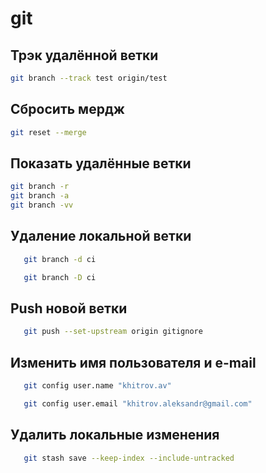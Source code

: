 # git
## Трэк удалённой ветки
```bash
git branch --track test origin/test
```
## Сбросить мердж
```bash
git reset --merge
```
## Показать удалённые ветки
```bash
git branch -r
git branch -a
git branch -vv
```
## Удаление локальной ветки
```bash
   git branch -d ci
```
```bash
   git branch -D ci
```
## Push новой ветки
```bash
   git push --set-upstream origin gitignore
```
## Изменить имя пользователя и e-mail
```bash
   git config user.name "khitrov.av"
```
```bash
   git config user.email "khitrov.aleksandr@gmail.com"
```
## Удалить локальные изменения
```bash
   git stash save --keep-index --include-untracked
```
